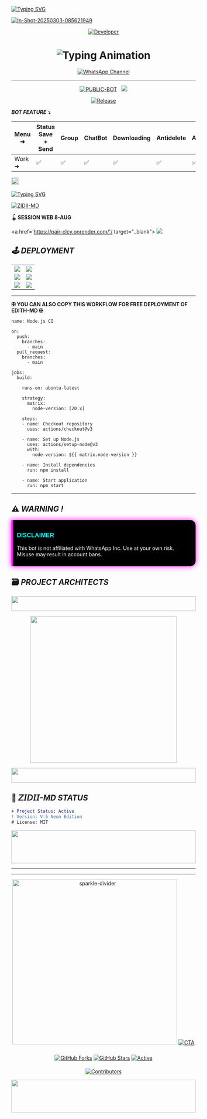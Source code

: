 <a href="https://git.io/typing-svg"><img src="https://readme-typing-svg.demolab.com?font=Black+Ops+One&size=70&pause=500&color=008080&center=true&width=1150&height=200&lines=PLEASE-FORK-STAR-BOT-REPO" alt="Typing SVG" /></a>
  </div>
<a href="https://ibb.co/p6FKBRCs"><img src="https://i.ibb.co/V04CcQXh/In-Shot-20250303-085621949.jpg" alt="In-Shot-20250303-085621949" border="0"></a>

<p align="center">
  <a href="https://github.com/zidiimdv1/ZIDII-MD-v1/blob/main/README.md?plain=1"><img title="Developer" src="https://img.shields.io/badge/Author-ZIDII%20MD-FF00FF.svg?style=big-square&logo=github" /></a>
</p>

<div align="center">

<h1 align="center">
  <img src="https://readme-typing-svg.herokuapp.com?font=Fira+Code&size=30&duration=6000&color=00FF00&background=000000&center=true&vCenter=true&width=600&lines=⚡+ZIDII+MD+BETTER+OPTION;🔥+THE+MOST+POWERFUL+WHATSAPP+BOT;💻+DEVELOPER+BY+MR+BANDAHEALI;🚀+ZIDII-MD+SOLUTIONS;🌈+FAST+⚡+SECURE+🔒+RELIABLE+✅" alt="Typing Animation">
</h1>
  
[![WhatsApp Channel](https://img.shields.io/badge/Join-WhatsApp%20Channel-9ACD32?style=big-square&logo=whatsapp)](https://whatsapp.com/channel/0029VaZEhwKJkK7EDrusmL1S)
</div>

---------


<p align="center">
<a href="https://github.com/zidiimdv1/ZIDII-MD-v1/blob/main/README.md?plain=1"><img title="PUBLIC-BOT" src="https://img.shields.io/static/v1?label=Language&message=English&style=square&color=darkpink"></a> &nbsp;
  <img src="https://komarev.com/ghpvc/?username=ZIDII-MD&label=VIEWS&style=square&color=blue" />
</p>
</p> 

<p align="center">
  <a href="https://github.com/zidiimdv1/ZIDII-MD-v1/blob/main/README.md?plain=1"><img title="Release" src="https://img.shields.io/badge/Release-beta%20v5-cyan.svg?style=for-the-badge&logo=aqua" /></a>
</p>


***BOT FEATURE ⤵️***

| Menu ⁠➜ | Status Save + Send | Group | ChatBot | Downloading | Antidelete | Ai | Viewonce | Fun | Status Reply | Status Reacts | HeartReacts | Autoreacts | Call Rejecter 
|---|---|---|---|---|---|---|---|---|---|---|---|---|---|
| Work ➜ |✅|✅|✅|✅|✅|✅|✅|✅|✅|✅|✅|✅|✅|

  
<a
href="https://github.com/zidiimdv1/ZIDII-MD-v1/blob/main/README.md?plain=1/graphs/commit-activity"><img height="20" src="https://img.shields.io/badge/Maintained%3F-yes-green.svg"></a>&nbsp;&nbsp;
</p>
<p align='center'>

 [![Typing SVG](https://readme-typing-svg.herokuapp.com?font=monospace-ExtraBold&color=blue&lines=𝗙𝗢𝗥𝗞+𝗔𝗡𝗗+𝗦𝗧𝗔𝗥+⭐+𝗥𝗘𝗣𝗢)](https://git.io/typing-svg)
 <p align="lift">
 <a href="https://github.com/zidiimdv1/ZIDII-MD-v1/blob/main/README.md?plain=1/fork"><img title="ZIDII-MD" src="https://img.shields.io/badge/FORK-ZIDII MD-h?color=008000&style=for-the-badge&logo=github"></a>
 

  **🪀 SESSION WEB 8-AUG**
  
  <a href='https://pair-clcy.onrender.com/'/ target="_blank">
    <img src='https://img.shields.io/badge/PAIR_CODE-FF0000?style=for-the-badge&logo=matrix&logoColor=white&labelColor=000000'/>
  </a></br>


## _🕹️ DEPLOYMENT_

<div align="center">
  <table>
    <tr>
      <td><a href="https://dashboard.heroku.com/new-app?template="https://github.com/zidiimdv1/ZIDII-MD-v1/blob/main/README.md?plain=1" target="_blank"><img src="https://img.shields.io/badge/Heroku-430098??style=for-the-badge&logo=heroku&logoColor=white&labelColor=000000&color=0000FF"/></a></td>
      <td><a href="https://host.talkdrove.com/share-bot/47" target="_blank"><img src="https://img.shields.io/badge/TalkDrove-A52A2A?style=for-the-badge&logo=github&logoColor=white&labelColor=000000"/></a></td>
    </tr>
    <tr>
      <td><a href="https://app.koyeb.com/services/deploy?type=git&repository=Bandah-E-Ali/edith-md" target="_blank"><img src="https://img.shields.io/badge/Koyeb-FF009D?style=for-the-badge&logo=koyeb&logoColor=white&labelColor=000000"/></a></td>
      <td><a href="https://railway.app/new" target="_blank"><img src="https://img.shields.io/badge/Railway-FF8700?style=for-the-badge&logo=railway&logoColor=white&labelColor=000000"/></a></td>
    </tr>
    <tr>
      <td><a href="https://dashboard.render.com/web/new" target="_blank"><img src="https://img.shields.io/badge/Render-000000?style=for-the-badge&logo=render&logoColor=white&labelColor=000000&color=00ffaa"/></a></td>
      <td><a href="https://zone.id/" target="_blank"><img src="https://img.shields.io/badge/Free VPS-CC00FF?style=for-the-badge&logo=huggingface&logoColor=white&labelColor=000000"/></a></td>
    </tr>
  </table>
</div>

-------------

**✠ YOU CAN ALSO COPY THIS WORKFLOW FOR FREE DEPLOYMENT OF EDITH-MD ✠**

```
name: Node.js CI

on:
  push:
    branches:
      - main
  pull_request:
    branches:
      - main

jobs:
  build:

    runs-on: ubuntu-latest

    strategy:
      matrix:
        node-version: [20.x]

    steps:
    - name: Checkout repository
      uses: actions/checkout@v3

    - name: Set up Node.js
      uses: actions/setup-node@v3
      with:
        node-version: ${{ matrix.node-version }}

    - name: Install dependencies
      run: npm install

    - name: Start application
      run: npm start
```

-------


## ⚠️ _WARNING !_

<div style="background-color: #000000; border-left: 5px solid #ff00ff; padding: 10px; border-radius: 0 15px 15px 0; box-shadow: 0 0 15px #ff00ff;">
  <h3 style="color: #00ffff; font-family: 'Orbitron', sans-serif;">DISCLAIMER</h3>
  <p style="color: #ffffff;">This bot is not affiliated with WhatsApp Inc. Use at your own risk. Misuse may result in account bans.</p>
</div>

## 🗃️ _PROJECT ARCHITECTS_
<div align="center">
  <!-- Glowing Header -->
<p align="center">
  <img src="https://i.imgur.com/dBaSKWF.gif" height="40" width="100%">
</p>
  <a href="https://github.com/zidiimdv1/ZIDII-MD-v1/blob/main/README.md?plain=1">
    <img src="https://github-readme-stats.vercel.app/api?username=-ZIDII-MD-v1&show_icons=true&theme=dark&border_color=00ffff&title_color=00ffff&icon_color=00ffff" width="400"/>
  </a>
</div>
<!-- Glowing Header -->
<p align="center">
  <img src="https://i.imgur.com/dBaSKWF.gif" height="40" width="100%">
</p>

## 🤖 _𝘡𝘐𝘋𝘐𝘐-MD STATUS_

```diff
+ Project Status: Active
! Version: V.5 Neon Edition
# License: MIT
```


<img src="https://i.imgur.com/dBaSKWF.gif" height="90" width="100%">

---
***

<div align="center">

<!-- Animated Sparkle Divider -->
<img src="https://i.giphy.com/media/XcQ0XH32ya0Gs3QNwk/giphy.webp" width="450" alt="sparkle-divider">

<!-- Enhanced Glowing CTA Button -->
<a href="https://github.com/zidiimdv1/ZIDII-MD-v1/blob/main/README.md?plain=1/fork">
  <img src="https://readme-typing-svg.demolab.com?font=Comfortaa&size=22&duration=2000&pause=500&color=FF9D00&background=1A1A1A&center=true&vCenter=true&width=550&repeat=true&lines=%E2%9A%A0%EF%B8%8F++FORK++%F0%9F%8D%B4++%26++STAR++%F0%9F%8C%9F++TO++SUPPORT++%E2%9A%A0%EF%B8%8F;%F0%9F%94%A5++HELP++GROW++THE++PROJECT++%F0%9F%94%A5" alt="CTA">
</a>

<!-- New Feature Badges -->
<div style="margin-top:25px">
  
[![GitHub Forks](https://img.shields.io/badge/FORKS-%3F-00FFAA?style=for-the-badge&logo=github&labelColor=1A1A1A)](https://github.com/zidiimdv1/ZIDII-MD-v1/blob/main/README.md?plain=1)
[![GitHub Stars](https://img.shields.io/badge/STARS-%3F-00BFFF?style=for-the-badge&logo=github&labelColor=1A1A1A)](https://github.com/zidiimdv1/ZIDII-MD-v1/blob/main/README.md?plain=1)
[![Active](https://img.shields.io/badge/STATUS-ACTIVE-00FF00?style=for-the-badge&logo=vercel)](https://github.com/zidiimdv1/ZIDII-MD-v1/blob/main/README.md?plain=1)

</div>

<!-- New Animated Contributors -->
<div style="margin-top:20px">

[![Contributors](https://readme-typing-svg.demolab.com?font=Fira+Code&size=16&duration=3000&pause=1000&color=58A6FF&background=00000000&center=true&vCenter=true&width=500&lines=THANKS+TO+ALL+CONTRIBUTORS+%F0%9F%99%8F;SPECIAL+THANKS+TO+OUR+STAR+SUPPORTERS+%E2%AD%90)](https://github.com/zidiimdv1/ZIDII-MD-v1/blob/main/README.md?plain=1/graphs/contributors)

</div>

</div>

<img src="https://i.imgur.com/dBaSKWF.gif" height="90" width="100%">
